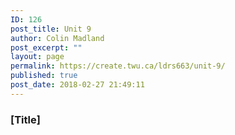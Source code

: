 ```yaml
---
ID: 126
post_title: Unit 9
author: Colin Madland
post_excerpt: ""
layout: page
permalink: https://create.twu.ca/ldrs663/unit-9/
published: true
post_date: 2018-02-27 21:49:11
---
```

### [Title]